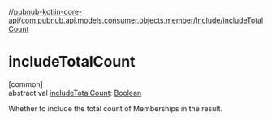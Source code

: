 //[pubnub-kotlin-core-api](../../../index.md)/[com.pubnub.api.models.consumer.objects.member](../index.md)/[Include](index.md)/[includeTotalCount](include-total-count.md)

# includeTotalCount

[common]\
abstract val [includeTotalCount](include-total-count.md): [Boolean](https://kotlinlang.org/api/latest/jvm/stdlib/kotlin/-boolean/index.html)

Whether to include the total count of Memberships in the result.
